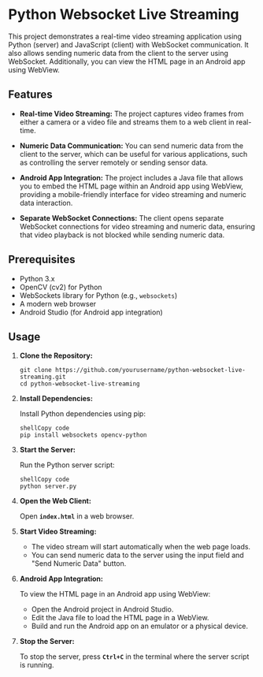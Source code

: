 # Python Websocket Live Streaming

This project demonstrates a real-time video streaming application using Python (server) and JavaScript (client) with WebSocket communication. It also allows sending numeric data from the client to the server using WebSocket. Additionally, you can view the HTML page in an Android app using WebView.

## Features

- **Real-time Video Streaming:** The project captures video frames from either a camera or a video file and streams them to a web client in real-time.

- **Numeric Data Communication:** You can send numeric data from the client to the server, which can be useful for various applications, such as controlling the server remotely or sending sensor data.

- **Android App Integration:** The project includes a Java file that allows you to embed the HTML page within an Android app using WebView, providing a mobile-friendly interface for video streaming and numeric data interaction.

- **Separate WebSocket Connections:** The client opens separate WebSocket connections for video streaming and numeric data, ensuring that video playback is not blocked while sending numeric data.

## Prerequisites

- Python 3.x
- OpenCV (cv2) for Python
- WebSockets library for Python (e.g., `websockets`)
- A modern web browser
- Android Studio (for Android app integration)

## Usage

1. **Clone the Repository:**

   ```shell
   git clone https://github.com/yourusername/python-websocket-live-streaming.git
   cd python-websocket-live-streaming
   ```

2. **Install Dependencies:**
    
    Install Python dependencies using pip:
    
    ```
    shellCopy code
    pip install websockets opencv-python
    
    ```
    
3. **Start the Server:**
    
    Run the Python server script:
    
    ```
    shellCopy code
    python server.py
    
    ```
    
4. **Open the Web Client:**
    
    Open **`index.html`** in a web browser.
    
5. **Start Video Streaming:**
    - The video stream will start automatically when the web page loads.
    - You can send numeric data to the server using the input field and "Send Numeric Data" button.
   
6. **Android App Integration:**
    
    To view the HTML page in an Android app using WebView:
    
    - Open the Android project in Android Studio.
    - Edit the Java file to load the HTML page in a WebView.
    - Build and run the Android app on an emulator or a physical device.
7. **Stop the Server:**
    
    To stop the server, press **`Ctrl+C`** in the terminal where the server script is running.
